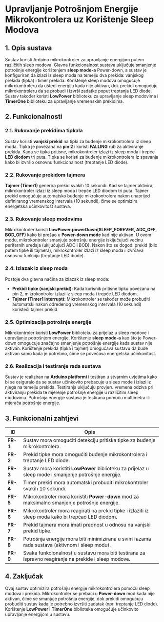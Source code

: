 # Upravljanje Potrošnjom Energije Mikrokontrolera uz Korištenje Sleep Modova

## 1. Opis sustava
Sustav koristi Arduino mikrokontroler za upravljanje energijom putem različitih sleep modova. Glavna funkcionalnost sustava uključuje smanjenje potrošnje energije korištenjem **sleep mode-a** Power-down, a sustav je konfiguriran da izlazi iz sleep moda na temelju dva prekida: vanjskog prekida (tipka) i timer prekida. Korištenje sleep modova omogućuje mikrokontroleru da uštedi energiju kada nije aktivan, dok prekidi omogućuju mikrokontroleru da se probudi i izvrši zadatke poput treptanja LED diode. Sustav također koristi **LowPower** biblioteku za upravljanje sleep modovima i **TimerOne** biblioteku za upravljanje vremenskim prekidima.

## 2. Funkcionalnosti

### 2.1. Rukovanje prekidima tipkala
Sustav koristi **vanjski prekid** na tipki za buđenje mikrokontrolera iz sleep moda. Tipka je povezana na **pin 2** i koristi **FALLING** rub za aktiviranje prekida. Kada se tipka pritisne, mikrokontroler izlazi iz sleep moda i trepće **LED diodom** tri puta. Tipka se koristi za buđenje mikrokontrolera iz spavanja kako bi izvršio osnovnu funkcionalnost (treptanje LED diode).

### 2.2. Rukovanje prekidom tajmera
**Tajmer (Timer1)** generira prekid svakih 10 sekundi. Kad se tajmer aktivira, mikrokontroler izlazi iz sleep moda i trepće LED diodom tri puta. Tajmer prekid omogućuje automatsko buđenje mikrokontrolera nakon unaprijed definiranog vremenskog intervala (10 sekundi), čime se optimizira energetska učinkovitost sustava.

### 2.3. Rukovanje sleep modovima
Mikrokontroler koristi **LowPower.powerDown(SLEEP_FOREVER, ADC_OFF, BOD_OFF)** kako bi prešao u **Power-down mode** kad nije aktivan. U ovom modu, mikrokontroler smanjuje potrošnju energije isključujući većinu perifernih uređaja (uključujući ADC i BOD). Nakon što se dogodi prekid (bilo putem tipke ili tajmera), mikrokontroler izlazi iz sleep moda i izvršava osnovnu funkciju (treptanje LED diode).

### 2.4. Izlazak iz sleep moda
Postoje dva glavna načina za izlazak iz sleep moda:
- **Prekidi tipke (vanjski prekid)**: Kada korisnik pritisne tipku povezanu na pin 2, mikrokontroler izlazi iz sleep moda i trepće LED diodom.
- **Tajmer (Timer1 interrupt)**: Mikrokontroler se također može probuditi automatski nakon određenog vremenskog intervala (10 sekundi) koristeći tajmer prekid.

### 2.5. Optimizacija potrošnje energije
Mikrokontroler koristi **LowPower** biblioteku za prijelaz u sleep modove i upravljanje potrošnjom energije. Korištenje **sleep mode-a** kao što je Power-down omogućuje značajno smanjenje potrošnje energije kada sustav nije aktivan. Korištenje prekida (tipka i tajmer) omogućava sustavu da bude aktivan samo kada je potrebno, čime se povećava energetska učinkovitost.

### 2.6. Realizacija i testiranje rada sustava
Sustav je realiziran na **Arduino platformi** i testiran u stvarnim uvjetima kako bi se osiguralo da se sustav učinkovito prebacuje u sleep mode i izlazi iz njega na temelju prekida. Testiranja uključuju provjeru vremena odziva pri aktiviranju prekida te mjerenje potrošnje energije u različitim sleep modovima. Potrošnja energije sustava je testirana pomoću multimetra ili mjerača potrošnje energije.

## 3. Funkcionalni zahtjevi

| ID   | Opis                                                                 |
|------|----------------------------------------------------------------------|
| **FR-1** | Sustav mora omogućiti detekciju pritiska tipke za buđenje mikrokontrolera. |
| **FR-2** | Prekid tipke mora omogućiti buđenje mikrokontrolera i treptanje LED diode. |
| **FR-3** | Sustav mora koristiti **LowPower** biblioteku za prijelaz u sleep mode i smanjenje potrošnje energije. |
| **FR-4** | Timer prekid mora automatski probuditi mikrokontroler svakih 10 sekundi. |
| **FR-5** | Mikrokontroler mora koristiti **Power-down** mod za maksimalno smanjenje potrošnje energije. |
| **FR-6** | Mikrokontroler mora reagirati na prekid tipke i izlaziti iz sleep moda kako bi trepćao LED diodom. |
| **FR-7** | Prekid tajmera mora imati prednost u odnosu na vanjski prekid tipke. |
| **FR-8** | Potrošnja energije mora biti minimizirana u svim fazama rada sustava (aktivnom i sleep modu). |
| **FR-9** | Svaka funkcionalnost u sustavu mora biti testirana za ispravno reagiranje na prekide i sleep modove. |

## 4. Zaključak
Ovaj sustav optimizira potrošnju energije mikrokontrolera pomoću sleep modova i prekida. Mikrokontroler se prebaci u **Power-down** mod kada nije aktivan, čime se smanjuje potrošnja energije, dok prekidi omogućuju probuditi sustav kada je potrebno izvršiti zadatak (npr. treptanje LED diode). Korištenje **LowPower** i **TimerOne** biblioteka omogućuje učinkovito upravljanje energijom u sustavu.
